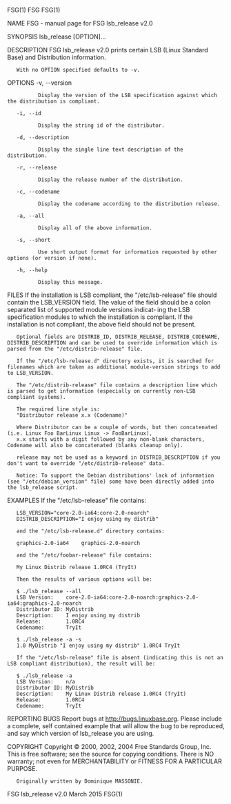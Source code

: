 FSG(1)                                                                                               FSG                                                                                               FSG(1)



NAME
       FSG - manual page for FSG lsb_release v2.0

SYNOPSIS
       lsb_release [OPTION]...

DESCRIPTION
       FSG lsb_release v2.0 prints certain LSB (Linux Standard Base) and Distribution information.

       With no OPTION specified defaults to -v.

OPTIONS
       -v, --version

              Display the version of the LSB specification against which the distribution is compliant.

       -i, --id

              Display the string id of the distributor.

       -d, --description

              Display the single line text description of the distribution.

       -r, --release

              Display the release number of the distribution.

       -c, --codename

              Display the codename according to the distribution release.

       -a, --all

              Display all of the above information.

       -s, --short

              Use short output format for information requested by other options (or version if none).

       -h, --help

              Display this message.

FILES
       If the installation is LSB compliant, the "/etc/lsb-release" file should contain the LSB_VERSION field.  The value of the field should be a colon separated list of supported module versions indicat‐
       ing the LSB specification modules to which the installation is compliant. If the installation is not compliant, the above field should not be present.

       Optional fields are DISTRIB_ID, DISTRIB_RELEASE, DISTRIB_CODENAME, DISTRIB_DESCRIPTION and can be used to override information which is parsed from the "/etc/distrib-release" file.

       If the "/etc/lsb-release.d" directory exists, it is searched for filenames which are taken as additional module-version strings to add to LSB_VERSION.

       The "/etc/distrib-release" file contains a description line which is parsed to get information (especially on currently non-LSB compliant systems).

       The required line style is:
       "Distributor release x.x (Codename)"

       Where Distributor can be a couple of words, but then concatenated (i.e. Linux Foo BarLinux Linux -> FooBarLinux),
       x.x starts with a digit followed by any non-blank characters, Codename will also be concatenated (blanks cleanup only).

       release may not be used as a keyword in DISTRIB_DESCRIPTION if you don't want to override "/etc/distrib-release" data.

       Notice: To support the Debian distributions' lack of information (see "/etc/debian_version" file) some have been directly added into the lsb_release script.

EXAMPLES
       If the "/etc/lsb-release" file contains:

       LSB_VERSION="core-2.0-ia64:core-2.0-noarch"
       DISTRIB_DESCRIPTION="I enjoy using my distrib"

       and the "/etc/lsb-release.d" directory contains:

       graphics-2.0-ia64    graphics-2.0-noarch

       and the "/etc/foobar-release" file contains:

       My Linux Distrib release 1.0RC4 (TryIt)

       Then the results of various options will be:

       $ ./lsb_release --all
       LSB Version:    core-2.0-ia64:core-2.0-noarch:graphics-2.0-ia64:graphics-2.0-noarch
       Distributor ID: MyDistrib
       Description:    I enjoy using my distrib
       Release:        1.0RC4
       Codename:       TryIt

       $ ./lsb_release -a -s
       1.0 MyDistrib "I enjoy using my distrib" 1.0RC4 TryIt

       If the "/etc/lsb-release" file is absent (indicating this is not an LSB compliant distribution), the result will be:

       $ ./lsb_release -a
       LSB Version:    n/a
       Distributor ID: MyDistrib
       Description:    My Linux Distrib release 1.0RC4 (TryIt)
       Release:        1.0RC4
       Codename:       TryIt

REPORTING BUGS
       Report bugs at http://bugs.linuxbase.org.  Please include a complete, self contained example that will allow the bug to be reproduced, and say which version of lsb_release you are using.

COPYRIGHT
       Copyright © 2000, 2002, 2004 Free Standards Group, Inc.
       This is free software; see the source for copying conditions.  There is NO warranty; not even for MERCHANTABILITY or FITNESS FOR A PARTICULAR PURPOSE.

       Originally written by Dominique MASSONIE.



FSG lsb_release v2.0                                                                              March 2015                                                                                           FSG(1)
